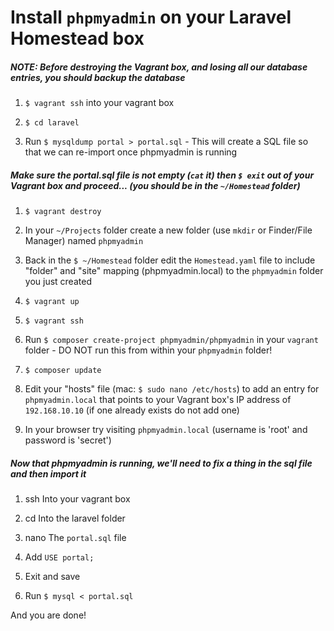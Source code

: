 # Install ```phpmyadmin``` on your Laravel Homestead box #

##### NOTE: Before destroying the Vagrant box, **and losing all our database entries**, you should backup the database #####

1. ```$ vagrant ssh``` into your vagrant box

2. ```$ cd laravel```

3. Run ```$ mysqldump portal > portal.sql``` - This will create a SQL file so that we can re-import once phpmyadmin is running

##### Make sure the portal.sql file is not empty (```cat``` it) then ```$ exit``` out of your Vagrant box and proceed... (you should be in the ```~/Homestead``` folder) #####

1. ```$ vagrant destroy```

2. In your ```~/Projects``` folder create a new folder (use ```mkdir``` or Finder/File Manager) named ```phpmyadmin```

3. Back in the ```$ ~/Homestead``` folder edit the ```Homestead.yaml``` file to include "folder" and "site" mapping (phpmyadmin.local) to the ```phpmyadmin``` folder you just created

4. ```$ vagrant up```

5. ```$ vagrant ssh```

6. Run ```$ composer create-project phpmyadmin/phpmyadmin``` in your ```vagrant``` folder - DO NOT run this from within your ```phpmyadmin``` folder!

7. ```$ composer update```

8. Edit your "hosts" file (mac: ```$ sudo nano /etc/hosts```) to add an entry for ```phpmyadmin.local``` that points to your Vagrant box's IP address of  ```192.168.10.10``` (if one already exists do not add one)

9. In your browser try visiting  ```phpmyadmin.local```  (username is 'root' and password is 'secret')

##### Now that phpmyadmin is running, we'll need to fix a thing in the sql file and then import it #####

1. ssh Into your vagrant box

2. cd Into the laravel folder

3. nano The ```portal.sql``` file

4. Add ```USE portal;```

5. Exit and save

6. Run ```$ mysql < portal.sql```

And you are done!
